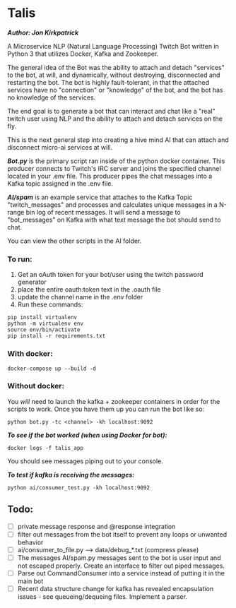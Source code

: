 # Talis

***Author: Jon Kirkpatrick***

A Microservice NLP (Natural Language Processing) Twitch Bot written in Python 3 that utilizes Docker, Kafka and Zookeeper.

The general idea of the Bot was the ability to attach and detach "services" to the bot, at will, and dynamically, without destroying, disconnected and restarting the bot. The bot is highly fault-tolerant, in that the attached services have no "connection" or "knowledge" of the bot, and the bot has no knowledge of the services.

The end goal is to generate a bot that can interact and chat like a "real" twitch user using NLP and the ability to attach and detach services on the fly.

This is the next general step into creating a hive mind AI that can attach and disconnect micro-ai services at will.

***Bot.py*** is the primary script ran inside of the python docker container. This producer connects to Twitch's IRC server and joins the specified channel located in your .env file. This producer pipes the chat messages into a Kafka topic assigned in the .env file.

***AI/spam*** is an example service that attaches to the Kafka Topic "twitch_messages" and processes and calculates unique messages in a N-range bin log of recent messages. It will send a message to "bot_messages" on Kafka with what text message the bot should send to chat.

You can view the other scripts in the AI folder.


### To run:

1. Get an oAuth token for your bot/user using the twitch password generator
2. place the entire oauth:token text in the .oauth file
3. update the channel name in the .env folder
4. Run these commands:

```
pip install virtualenv
python -m virtualenv env
source env/bin/activate
pip install -r requirements.txt
```

### With docker:

```docker-compose up --build -d```

### Without docker:

You *will* need to launch the kafka + zookeeper containers in order for the scripts to work. Once you have them up you can run the bot like so:

```python bot.py -tc <channel> -kh localhost:9092```


***To see if the bot worked (when using Docker for bot):***

```
docker logs -f talis_app
```

You should see messages piping out to your console.

***To test if kafka is receiving the messages:***
```
python ai/consumer_test.py -kh localhost:9092
```

## Todo:
- [ ] private message response and @response integration
- [ ] filter out messages from the bot itself to prevent any loops or unwanted behavior
- [ ] ai/consumer_to_file.py  --> data/debug_*.txt (compress please)
- [ ] The messages AI/spam.py messages sent to the bot is user input and not escaped properly. Create an interface to filter out piped messages.
- [ ] Parse out CommandConsumer into a service instead of putting it in the main bot
- [ ] Recent data structure change for kafka has revealed encapsulation issues - see queueing/dequeing files. Implement a parser.
